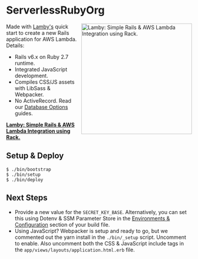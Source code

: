 
# ServerlessRubyOrg

<a href="https://lamby.custominktech.com"><img src="https://user-images.githubusercontent.com/2381/59363668-89edeb80-8d03-11e9-9985-2ce14361b7e3.png" alt="Lamby: Simple Rails & AWS Lambda Integration using Rack." align="right" width="300" /></a>

Made with [Lamby's](https://lamby.custominktech.com/docs/quick_start) quick start to create a new Rails application for AWS Lambda. Details:

* Rails v6.x on Ruby 2.7 runtime.
* Integrated JavaScript development.
* Compiles CSS/JS assets with LibSass & Webpacker.
* No ActiveRecord. Read our [Database Options](https://lamby.custominktech.com/docs/database_connections) guides.

**[Lamby: Simple Rails & AWS Lambda Integration using Rack.](https://lamby.custominktech.com)**

## Setup & Deploy

```shell
$ ./bin/bootstrap
$ ./bin/setup
$ ./bin/deploy
```

## Next Steps

* Provide a new value for the `SECRET_KEY_BASE`. Alternatively, you can set this using Dotenv & SSM Parameter Store in the [Environments & Configuration](https://lamby.custominktech.com/docs/environment_and_configuration) section of your build file.
* Using JavaScript? Webpacker is setup and ready to go, but we commented out the yarn install in the `./bin/_setup` script. Uncomment to enable. Also uncomment both the CSS & JavaScript include tags in the `app/views/layouts/application.html.erb` file.


